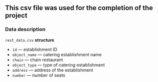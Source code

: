 ## This csv file was used for the completion of the project

### Data description

`rest_data.csv` **structure**

* `id` — establishment ID
* `object_name` — catering establishment name
* `chain` — chain restaurant
* `object_type` — type of catering establishment
* `address` — address of the establishment
* `number` — number of seats
